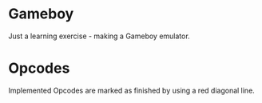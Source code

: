 # Gameboy

Just a learning exercise - making a Gameboy emulator.

# Opcodes

Implemented Opcodes are marked as finished by using a red diagonal line.

